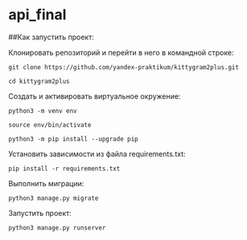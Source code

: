 # api_final
##Как запустить проект:

Клонировать репозиторий и перейти в него в командной строке:

`git clone https://github.com/yandex-praktikum/kittygram2plus.git`

`cd kittygram2plus`

Cоздать и активировать виртуальное окружение:

`python3 -m venv env`

`source env/bin/activate`

`python3 -m pip install --upgrade pip`


Установить зависимости из файла requirements.txt:

`pip install -r requirements.txt`

Выполнить миграции:

`python3 manage.py migrate`

Запустить проект:

`python3 manage.py runserver`
